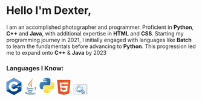 <!-- Hello, this HTML document is very janky but works so I'm not going to change much, I hope you find my other repositories more interesting than this one! -->
# Hello I'm Dexter,

I am an accomplished photographer and programmer. Proficient in **Python**, **C++** and **Java**, with additional expertise in **HTML** and **CSS**. Starting my programming journey in 2021, I initially engaged with languages like **Batch** to learn the fundamentals before advancing to **Python**. This progression led me to expand onto **C++** & **Java** by 2023


<h3 alight="left">Languages I Know:</h3>

<img src="assests/CPP.png" alt="CPP Logo" width="40" height="45"/>
<img src="assests/Java.png" alt="Java Logo" width="40" height="45"/>
<img src="assests/Python.png" alt="Python Logo" width="40" height="45"/>
<img src="assests/HTML.png" alt="HTML Logo" width="40" height="40"/>
<img src="assests/Batch.png" alt="Batch Logo" width="40" height="30"/>
